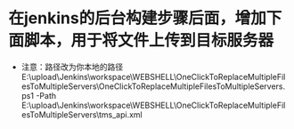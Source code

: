 # 在jenkins的后台构建步骤后面，增加下面脚本，用于将文件上传到目标服务器
- 注意：路径改为你本地的路径
E:\upload\Jenkins\workspace\WEBSHELL\OneClickToReplaceMultipleFilesToMultipleServers\OneClickToReplaceMultipleFilesToMultipleServers.ps1 -Path E:\upload\Jenkins\workspace\WEBSHELL\OneClickToReplaceMultipleFilesToMultipleServers\tms_api.xml
